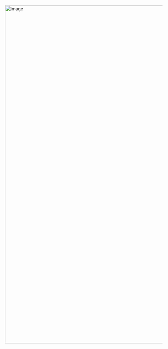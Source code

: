 <img width="1920" height="1080" alt="image" src="https://github.com/user-attachments/assets/82f95123-a1b5-4560-b608-f9554ec68656" />
